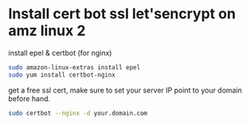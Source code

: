 # Install cert bot ssl let'sencrypt on amz linux 2

install epel & certbot \(for nginx\)

```bash
sudo amazon-linux-extras install epel
sudo yum install certbot-nginx
```

get a free ssl cert, make sure to set your server IP point to your domain before hand.

```bash
sudo certbot --nginx -d your.domain.com
```



